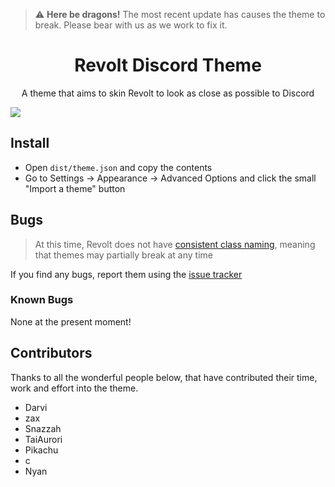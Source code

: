 > ⚠️ **Here be dragons!**
> The most recent update has causes the theme to break. Please bear with us as we work to fix it.

<h1 align="center">Revolt Discord Theme</h1>
<p align="center">A theme that aims to skin Revolt to look as close as possible to Discord</p>

<img src="https://i.imgur.com/Mkv7dGL.png" align="center" />

## Install
- Open `dist/theme.json` and copy the contents
- Go to Settings -> Appearance -> Advanced Options and click the small "Import a theme" button

## Bugs
> At this time, Revolt does not have [consistent class naming](https://github.com/revoltchat/revite/issues/149), meaning that themes may partially break at any time

If you find any bugs, report them using the [issue tracker](https://github.com/ThatTonybo/Revolt-Discord-Theme/issues)

### Known Bugs
None at the present moment!

## Contributors
Thanks to all the wonderful people below, that have contributed their time, work and effort into the theme.

- Darvi
- zax
- Snazzah
- TaiAurori
- Pikachu
- c
- Nyan
